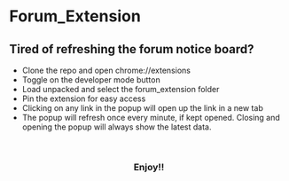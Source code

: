 # Forum_Extension
## Tired of refreshing the forum notice board?
* Clone the repo and open chrome://extensions
* Toggle on the developer mode button
* Load unpacked and select the forum_extension folder
* Pin the extension for easy access
* Clicking on any link in the popup will open up the link in a new tab
* The popup will refresh once every minute, if kept opened. Closing and opening the popup will always show the latest data.

<br>

### <p align="center">Enjoy!!</p>
